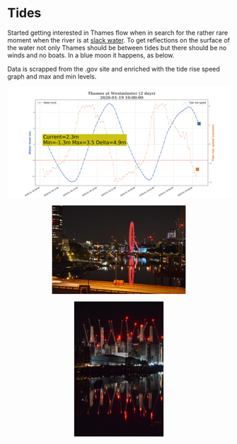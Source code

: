 # Tides

Started getting interested in Thames flow when in search for the rather rare moment when the river is at [slack water](https://en.wikipedia.org/wiki/Slack_water).
To get reflections on the surface of the water not only Thames should be between tides but there should be no winds and no boats.
In a blue moon it happens, as below.

Data is scrapped from the .gov site and enriched with the tide rise speed graph and max and min levels.

<p align="center">
  <img src="photos/Thames_at_Westminster_2020-01-19_10-00-00.png">
</p>

<p align="center">
  <img src="photos/Slack_water_London_Eye.jpg" width="60%" height="60%">
</p>

<p align="center">
  <img src="photos/Slack_water_Battersea.jpg" width="40%" height="40%">
</p>
